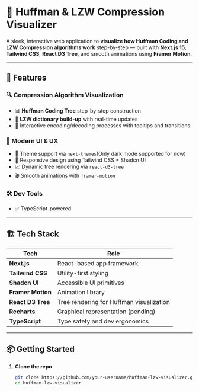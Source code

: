 
# 🧠 Huffman & LZW Compression Visualizer

A sleek, interactive web application to **visualize how Huffman Coding and LZW Compression algorithms work** step-by-step — built with **Next.js 15**, **Tailwind CSS**, **React D3 Tree**, and smooth animations using **Framer Motion**.

---

## 🚀 Features

### 🔍 Compression Algorithm Visualization
- 📊 **Huffman Coding Tree** step-by-step construction
- 🧱 **LZW dictionary build-up** with real-time updates
- 🧠 Interactive encoding/decoding processes with tooltips and transitions

### 🎨 Modern UI & UX
- 🌙 Theme support via `next-themes`(Only dark mode supported for now)
- 🧩 Responsive design using Tailwind CSS + Shadcn UI
- 📈 Dynamic tree rendering via `react-d3-tree`
- 🎬 Smooth animations with `framer-motion`

### 🛠️ Dev Tools
- ✅ TypeScript-powered

---

## 🏗️ Tech Stack

| Tech                 | Role                                      |
|----------------------|-------------------------------------------|
| **Next.js**          | React-based app framework                 |
| **Tailwind CSS**     | Utility-first styling                     |
| **Shadcn UI**        | Accessible UI primitives                  |
| **Framer Motion**    | Animation library                         |
| **React D3 Tree**    | Tree rendering for Huffman visualization  |
| **Recharts**         | Graphical representation (pending)        |
| **TypeScript**       | Type safety and dev ergonomics            |

---

## 📦 Getting Started

1. **Clone the repo**
   ```bash
   git clone https://github.com/your-username/huffman-lzw-visualizer.git
   cd huffman-lzw-visualizer
